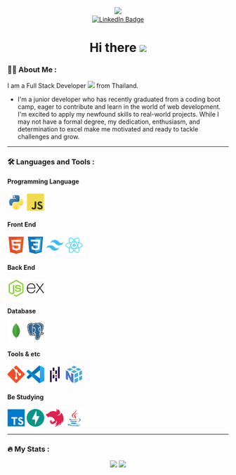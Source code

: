 
<!--
**Little-BlackCat/little-blackcat** is a ✨ _special_ ✨ repository because its `README.md` (this file) appears on your GitHub profile.

Here are some ideas to get you started:

- 🔭 I’m currently working on ...
- 🌱 I’m currently learning ...
- 👯 I’m looking to collaborate on ...
- 🤔 I’m looking for help with ...
- 💬 Ask me about ...
- 📫 How to reach me: ...
- 😄 Pronouns: ...
- ⚡ Fun fact: ...
-->

<div id="header" align="center">
  <img src="https://media.giphy.com/media/M9gbBd9nbDrOTu1Mqx/giphy.gif" width="100"/>
  <div id="badges">
  <a href="https://www.linkedin.com/in/banyawat-y/">
    <img src="https://img.shields.io/badge/LinkedIn-blue?style=for-the-badge&logo=linkedin&logoColor=white" alt="LinkedIn Badge"/>
  </a>
</div>

<h1>
  Hi there
  <img src="https://media.giphy.com/media/hvRJCLFzcasrR4ia7z/giphy.gif" width="30px"/>
</h1>
</div>

### :man_technologist: About Me :
I am a Full Stack Developer <img src="https://media.giphy.com/media/WUlplcMpOCEmTGBtBW/giphy.gif" width="30"> from Thailand.
- I'm a junior developer who has recently graduated from a coding boot camp, eager to contribute and learn in the world of web development. I'm excited to apply my newfound skills to real-world projects. While I may not have a formal degree, my dedication, enthusiasm, and determination to excel make me motivated and ready to tackle challenges and grow.

---

### :hammer_and_wrench: Languages and Tools :

<div display='grid' col=3 row=2>
  
  <div>
  <h4>Programming Language</h4>
  <img src="https://github.com/devicons/devicon/blob/master/icons/python/python-original.svg" title="Python" alt="Python" width="40" height="40" />
  <img src="https://github.com/devicons/devicon/blob/master/icons/javascript/javascript-original.svg" title="JS" alt="JS" width="40" height="40" />
  </div>
  
  <div>
  <h4>Front End</h4>
  <img src="https://github.com/devicons/devicon/blob/master/icons/html5/html5-original.svg" title="HTTP5" alt="HTTP5" width="40" height="40" />
  <img src="https://github.com/devicons/devicon/blob/master/icons/css3/css3-original.svg" title="CSS3" alt="CSS3" width="40" height="40" />
  <img src="https://github.com/devicons/devicon/blob/master/icons/tailwindcss/tailwindcss-plain.svg" title="Tailwindcss" alt="Tailwindcss" width="40" height="40" />
  <img src="https://github.com/devicons/devicon/blob/master/icons/react/react-original.svg" title="React" alt="React" width="40" height="40" />
  </div>

  <div>
  <h4>Back End</h4>
  <img src="https://github.com/devicons/devicon/blob/master/icons/nodejs/nodejs-original.svg" title="NodeJS" alt="NodeJS" width="40" height="40" />
  <img src="https://github.com/devicons/devicon/blob/master/icons/express/express-original.svg" title="Express" alt="Express" width="40" height="40" />
  </div>

  <div>
  <h4>Database</h4>
  <img src="https://github.com/devicons/devicon/blob/master/icons/mongodb/mongodb-original.svg" title="MongoDB" alt="MongoDB" width="40" height="40" />
  <img src="https://github.com/devicons/devicon/blob/master/icons/postgresql/postgresql-original.svg" title="Postgresql" alt="Postgresql" width="40" height="40" />
  </div>
  
  <div>
  <h4>Tools & etc</h4>
  <img src="https://github.com/devicons/devicon/blob/master/icons/git/git-original.svg" title="Git" alt="Git" width="40" height="40" />
  <img src="https://github.com/devicons/devicon/blob/master/icons/vscode/vscode-original.svg" title="VSCode" alt="VSCode" width="40" height="40" />
  <img src="https://github.com/devicons/devicon/blob/master/icons/pandas/pandas-original.svg" title="Pandas" alt="Pandas" width="40" height="40" />
  <img src="https://github.com/devicons/devicon/blob/master/icons/numpy/numpy-original.svg" title="Numpy" alt="Numpy" width="40" height="40" />
  </div>

  <div>
  <h4>Be Studying</h4>
  <img src="https://github.com/devicons/devicon/blob/master/icons/typescript/typescript-original.svg" title="TS" alt="TS" width="40" height="40" />
  <img src="https://github.com/devicons/devicon/blob/master/icons/fastapi/fastapi-original.svg" title="FastAPI" alt="FastAPI" width="40" height="40" />
  <img src="https://github.com/devicons/devicon/blob/master/icons/nestjs/nestjs-plain.svg" title="NestJS" alt="NestJS" width="40" height="40" />
  <img src="https://github.com/devicons/devicon/blob/master/icons/java/java-original.svg" title="Java" alt="Java" width="40" height="40" />
  </div>
  
</div>

---

### :fire: My Stats :
<div align="center">
  <img src="https://streak-stats.demolab.com?user=little-blackcat&theme=dark&border_radius=5" />
  
  <img src ="https://github-readme-stats.vercel.app/api/top-langs/?username=little-blackcat&layout=compact&theme=vision-friendly-dark" />
</div>

<!--START_SECTION:waka-->
<!--END_SECTION:waka-->



